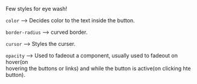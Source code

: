 Few styles for eye wash!

`color` --> Decides color to the text inside the button.

`border-radius` --> curved border.

`cursor` --> Styles the curser.

`opacity` --> Used to fadeout a component, usually used to fadeout on hover(on  
 hovering the buttons or links) and while the button is active(on clicking hte button).
